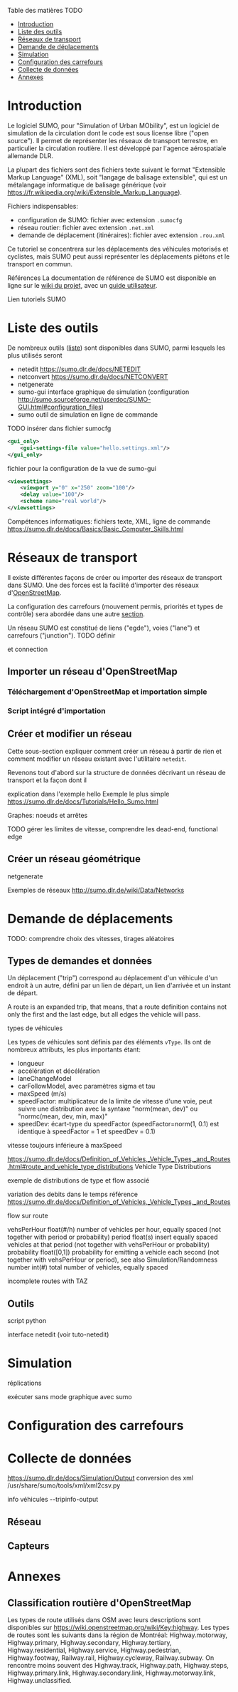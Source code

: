 Table des matières TODO
- [Introduction](#introduction)
- [Liste des outils](#liste-des-outils)
- [Réseaux de transport](#réseaux-de-transport)
- [Demande de déplacements](#demande-de-déplacements)
- [Simulation](#simulation)
- [Configuration des carrefours](#configuration-des-carrefours)
- [Collecte de données](#collecte-de-données)
- [Annexes](#annexes)

# Introduction
Le logiciel SUMO, pour "Simulation of Urban MObility", est un logiciel de simulation de la circulation dont le code est sous license libre ("open source"). Il permet de représenter les réseaux de transport terrestre, en particulier la circulation routière. Il est développé par l'agence aérospatiale allemande DLR.

La plupart des fichiers sont des fichiers texte suivant le format "Extensible Markup Language" (XML), soit "langage de balisage extensible", qui est un métalangage informatique de balisage générique (voir https://fr.wikipedia.org/wiki/Extensible_Markup_Language).

Fichiers indispensables: 
* configuration de SUMO: fichier avec extension `.sumocfg`
* réseau routier: fichier avec extension `.net.xml`
* demande de déplacement (itinéraires): fichier avec extension `.rou.xml`

Ce tutoriel se concentrera sur les déplacements des véhicules motorisés et cyclistes, mais SUMO peut aussi représenter les déplacements piétons et le transport en commun. 

Références
La documentation de référence de SUMO est disponible en ligne sur le [wiki du projet](https://sumo.dlr.de/docs/), avec un [guide utilisateur](https://sumo.dlr.de/docs/SUMO_User_Documentation.html).  

Lien tutoriels SUMO

# Liste des outils
De nombreux outils ([liste](https://sumo.dlr.de/docs/Sumo_at_a_Glance.html#included_applications)) sont disponibles dans SUMO, parmi lesquels les plus utilisés seront 
* netedit https://sumo.dlr.de/docs/NETEDIT 
* netconvert https://sumo.dlr.de/docs/NETCONVERT 
* netgenerate
* sumo-gui interface graphique de simulation (configuration http://sumo.sourceforge.net/userdoc/SUMO-GUI.html#configuration_files)
* sumo outil de simulation en ligne de commande

TODO 
insérer dans fichier sumocfg

```xml
<gui_only>
    <gui-settings-file value="hello.settings.xml"/>
</gui_only>
```

fichier pour la configuration de la vue de sumo-gui
```xml
<viewsettings>
    <viewport y="0" x="250" zoom="100"/>
    <delay value="100"/>
    <scheme name="real world"/>
</viewsettings>
```

Compétences informatiques: fichiers texte, XML, ligne de commande https://sumo.dlr.de/docs/Basics/Basic_Computer_Skills.html

# Réseaux de transport
Il existe différentes façons de créer ou importer des réseaux de transport dans SUMO. Une des forces est la facilité d'importer des réseaux d'[OpenStreetMap](https://www.openstreetmap.org/). 

La configuration des carrefours (mouvement permis, priorités et types de contrôle) sera abordée dans une autre [section](#configuration-des-carrefours). 

Un réseau SUMO est constitué de liens ("egde"), voies ("lane") et carrefours ("junction"). TODO définir

et connection

## Importer un réseau d'OpenStreetMap
### Téléchargement d'OpenStreetMap et importation simple

### Script intégré d'importation


## Créer et modifier un réseau
Cette sous-section expliquer comment créer un réseau à partir de rien et comment modifier un réseau existant avec l'utilitaire `netedit`.

Revenons tout d'abord sur la structure de données décrivant un réseau de transport et la façon dont il 

explication dans l'exemple hello Exemple le plus simple https://sumo.dlr.de/docs/Tutorials/Hello_Sumo.html 

Graphes: noeuds et arrêtes 



TODO gérer les limites de vitesse, comprendre les dead-end, functional edge

## Créer un réseau géométrique
netgenerate

Exemples de réseaux http://sumo.dlr.de/wiki/Data/Networks

# Demande de déplacements
TODO: comprendre choix des vitesses, tirages aléatoires
## Types de demandes et données
Un déplacement ("trip") correspond au déplacement d'un véhicule d'un endroit à un autre, défini par un lien de départ, un lien d'arrivée et un instant de départ. 

A route is an expanded trip, that means, that a route definition contains not only the first and the last edge, but all edges the vehicle will pass. 

types de véhicules

Les types de véhicules sont définis par des éléments `vType`. Ils ont de nombreux attributs, les plus importants étant: 
* longueur
* accélération et décélération
* laneChangeModel
* carFollowModel, avec paramètres sigma et tau
* maxSpeed (m/s)
* speedFactor: multiplicateur de la limite de vitesse d'une voie, peut suivre une distribution avec la syntaxe "norm(mean, dev)" ou "normc(mean, dev, min, max)"
* speedDev: écart-type du speedFactor (speedFactor=norm(1, 0.1) est identique à speedFactor = 1 et speedDev = 0.1)

vitesse toujours inférieure à maxSpeed

https://sumo.dlr.de/docs/Definition_of_Vehicles,_Vehicle_Types,_and_Routes.html#route_and_vehicle_type_distributions
Vehicle Type Distributions

exemple de distributions de type et flow associé
<routes xmlns:xsi="http://www.w3.org/2001/XMLSchema-instance" xsi:noNamespaceSchemaLocation="http://sumo.dlr.de/xsd/routes_file.xsd">
    <vTypeDistribution id="typedist1">
        <vType id="type1" accel="0.8" length="5" speedFactor="normc(1.0,0.1,0.6,1.3)" maxSpeed="27" color="red" probability="0.9"/>
        <vType id="type2" accel="1.8" length="5" speedFactor="normc(1.0,0.1,0.6,1.3)" maxSpeed="20" color="blue" probability="0.1"/>
    </vTypeDistribution>
    <flow id="flow_0" begin="0.00" from="gneE0" to="gneE0" end="3600.00" vehsPerHour="8000" type="typedist1" departSpeed="desired" departLane="random"/>
</routes>



variation des debits dans le temps
référence https://sumo.dlr.de/docs/Definition_of_Vehicles,_Vehicle_Types,_and_Routes 

flow sur route
<flow id="flow_0" type="DEFAULT_VEHTYPE" begin="0.00" end="3600.00" vehsPerHour="360.00">
  <route id="route_0" edges="458694445.389 458694446#0 458694444" color="blue"/>
</flow>

<flow id="flow_0" type="DEFAULT_VEHTYPE" begin="0.00" end="3600.00" probability="0.1">
  <route id="route_0" edges="458694445.389 458694446#0 458694444" color="blue"/>
</flow>

vehsPerHour float(#/h) number of vehicles per hour, equally spaced (not together with period or probability) period float(s) insert equally spaced vehicles at that period (not together with vehsPerHour or probability) probability float([0,1]) probability for emitting a vehicle each second (not together with vehsPerHour or period), see also Simulation/Randomness number int(#) total number of vehicles, equally spaced 

incomplete routes with TAZ

## Outils
script python

interface netedit (voir tuto-netedit)


# Simulation
réplications

exécuter sans mode graphique avec sumo

# Configuration des carrefours



# Collecte de données
https://sumo.dlr.de/docs/Simulation/Output 
conversion des xml /usr/share/sumo/tools/xml/xml2csv.py

info véhicules --tripinfo-output

## Réseau

## Capteurs



# Annexes
## Classification routière d'OpenStreetMap
Les types de route utilisés dans OSM avec leurs descriptions sont disponibles sur https://wiki.openstreetmap.org/wiki/Key:highway.
Les types de routes sont les suivants dans la région de Montréal: Highway.motorway, 
Highway.primary, Highway.secondary, Highway.tertiary, Highway.residential, Highway.service, Highway.pedestrian, Highway.footway, Railway.rail, Highway.cycleway, Railway.subway. On rencontre moins souvent des Highway.track, Highway.path, Highway.steps, Highway.primary.link, Highway.secondary.link, Highway.motorway.link, Highway.unclassified. 
